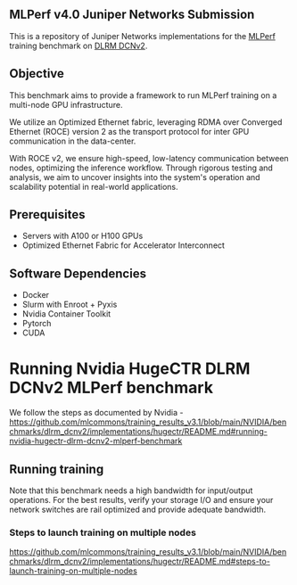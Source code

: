 ## MLPerf v4.0 Juniper Networks Submission 
This is a repository of Juniper Networks implementations for the [MLPerf](https://mlcommons.org/en/) training benchmark on [DLRM DCNv2](https://github.com/mlcommons/training_results_v3.1/tree/main/NVIDIA/benchmarks/dlrm_dcnv2/implementations/hugectr).

## Objective

This benchmark aims to provide a framework to run MLPerf training on a multi-node GPU infrastructure.

We utilize an Optimized Ethernet fabric, leveraging RDMA over Converged Ethernet (ROCE) version 2 as the transport protocol for inter GPU communication in the data-center.

With ROCE v2, we ensure high-speed, low-latency communication between nodes, optimizing the inference workflow. Through rigorous testing and analysis, we aim to uncover insights into the system's operation and scalability potential in real-world applications.

## Prerequisites

- Servers with A100 or H100 GPUs
- Optimized Ethernet Fabric for Accelerator Interconnect

## Software Dependencies

- Docker
- Slurm with Enroot + Pyxis
- Nvidia Container Toolkit
- Pytorch
- CUDA

# Running Nvidia HugeCTR DLRM DCNv2 MLPerf benchmark
We follow the steps as documented by Nvidia - https://github.com/mlcommons/training_results_v3.1/blob/main/NVIDIA/benchmarks/dlrm_dcnv2/implementations/hugectr/README.md#running-nvidia-hugectr-dlrm-dcnv2-mlperf-benchmark


## Running training

Note that this benchmark needs a high bandwidth for input/output operations. For the best results, verify your storage I/O and ensure your network switches are rail optimized and provide adequate bandwidth.

### Steps to launch training on multiple nodes
https://github.com/mlcommons/training_results_v3.1/blob/main/NVIDIA/benchmarks/dlrm_dcnv2/implementations/hugectr/README.md#steps-to-launch-training-on-multiple-nodes

